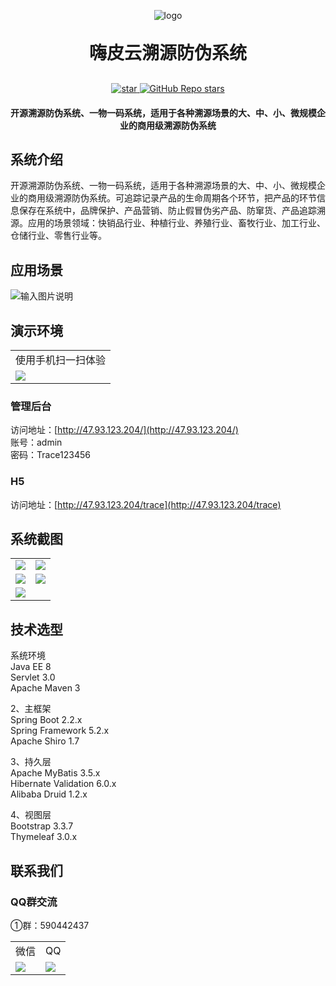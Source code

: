 <p align="center">
	<img alt="logo" src="https://oscimg.oschina.net/oscnet/up-83de3ae5af7469f5ec7730fb2808143c120.png">
</p>

<h1 align="center" style="margin: 30px 0 30px; font-weight: bold;">嗨皮云溯源防伪系统</h1>

<p align="center">

<a align="center" href='https://gitee.com/hipicloud/HipiTrace/stargazers'>
<img src='https://gitee.com/hipicloud/HipiTrace/badge/star.svg?theme=dark' alt='star'></img>
</a>

<a align="center" href='https://github.com/hipicloud/hipi-trace'>
<img alt="GitHub Repo stars" src="https://img.shields.io/github/stars/HipiCloud/hipi-trace?style=social"></img>
</a>

</p>

<h4 align="center">开源溯源防伪系统、一物一码系统，适用于各种溯源场景的大、中、小、微规模企业的商用级溯源防伪系统</h4>


## 系统介绍
开源溯源防伪系统、一物一码系统，适用于各种溯源场景的大、中、小、微规模企业的商用级溯源防伪系统。可追踪记录产品的生命周期各个环节，把产品的环节信息保存在系统中，品牌保护、产品营销、防止假冒伪劣产品、防窜货、产品追踪溯源。应用的场景领域：快销品行业、种植行业、养殖行业、畜牧行业、加工行业、仓储行业、零售行业等。

## 应用场景
![输入图片说明](https://oscimg.oschina.net/oscnet/up-d17725dd17943561ae20f13048e53db6da1.jpg)
## 演示环境

<table>
    <tr>
        <td>使用手机扫一扫体验</td>
    </tr>
<tr>
        <td><img src="https://oscimg.oschina.net/oscnet/up-d9868b9c7be3beeda8982a0e928ae9beb86.png"/></td>
    </tr>

</table>

### 管理后台
访问地址：[http://47.93.123.204/](http://47.93.123.204/)  
账号：admin  
密码：Trace123456

### H5
访问地址：[http://47.93.123.204/trace](http://47.93.123.204/trace)

## 系统截图
<table>
    <tr>
        <td><img src="https://oscimg.oschina.net/oscnet/up-744f21431a2dee0d16f2284b23f7a739834.png"/></td>
        <td><img src="https://oscimg.oschina.net/oscnet/up-38332a828cdb1263525ef340dff55fd11ba.png"/></td>
    </tr>
<tr>
        <td><img src="https://oscimg.oschina.net/oscnet/up-97992cd2f96a4bc193db830b65a3d047a78.png"/></td>
        <td><img src="https://oscimg.oschina.net/oscnet/up-117a9fc2ecdfe931de68c9a15019c15d785.png"/></td>
    </tr>
<tr>
        <td><img src="https://oscimg.oschina.net/oscnet/up-383e2afba1889cc46b22721328cd4571781.jpg"/></td>
    </tr>
</table>

## 技术选型
系统环境  
Java EE 8  
Servlet 3.0  
Apache Maven 3

2、主框架  
Spring Boot 2.2.x  
Spring Framework 5.2.x  
Apache Shiro 1.7

3、持久层  
Apache MyBatis 3.5.x  
Hibernate Validation 6.0.x  
Alibaba Druid 1.2.x

4、视图层  
Bootstrap 3.3.7  
Thymeleaf 3.0.x

## 联系我们
### QQ群交流
①群：590442437
<table>
<tr>
        <td>微信</td>
        <td>QQ</td>
    </tr>
    <tr>
        <td><img src="https://oscimg.oschina.net/oscnet/up-149449a170158c203cb455ba8c475aac086.png"/></td>
        <td><img src="https://oscimg.oschina.net/oscnet/up-75615c9c22b5f65e3fbaa6516bca87b092a.png"/></td>
    </tr>

</table>
